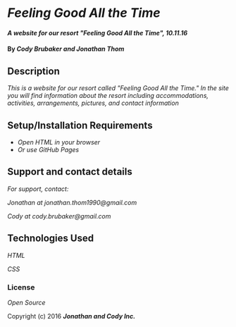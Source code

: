 # _Feeling Good All the Time_

#### _A website for our resort "Feeling Good All the Time", 10.11.16_

#### By _**Cody Brubaker and Jonathan Thom**_

## Description

_This is a website for our resort called "Feeling Good All the Time."  In the site you will find information about the resort including accommodations, activities, arrangements, pictures, and contact information_

## Setup/Installation Requirements

* _Open HTML in your browser_
* _Or use GitHub Pages_

## Support and contact details

_For support, contact:_

_Jonathan at jonathan.thom1990@gmail.com_

_Cody at cody.brubaker@gmail.com_

## Technologies Used

_HTML_

_CSS_

### License

*Open Source*

Copyright (c) 2016 **_Jonathan and Cody Inc._**
